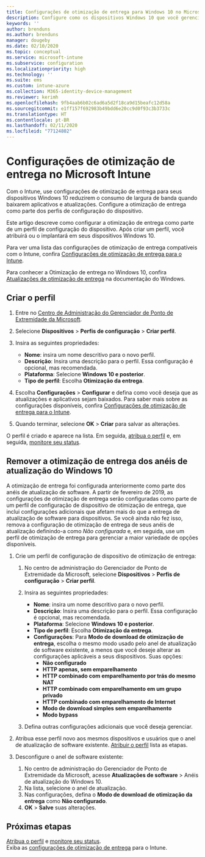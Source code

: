 ```yaml
---
title: Configurações de otimização de entrega para Windows 10 no Microsoft Intune – Azure | Microsoft Docs
description: Configure como os dispositivos Windows 10 que você gerencia com o Intune usam a otimização de entrega. No Intune, crie um perfil de configuração de dispositivo para instalar as atualizações da Internet. Veja também como substituir os anéis de atualização existentes com um perfil de otimização de entrega.
keywords: ''
author: brenduns
ms.author: brenduns
manager: dougeby
ms.date: 02/10/2020
ms.topic: conceptual
ms.service: microsoft-intune
ms.subservice: configuration
ms.localizationpriority: high
ms.technology: ''
ms.suite: ems
ms.custom: intune-azure
ms.collection: M365-identity-device-management
ms.reviewer: kerimh
ms.openlocfilehash: 9fb4aab6b02c6ad6a5d2f18ca9d15beafc12d58a
ms.sourcegitcommit: e1ff157f692983b49bdd6e20cc9d0f93c3b3733c
ms.translationtype: HT
ms.contentlocale: pt-BR
ms.lasthandoff: 02/11/2020
ms.locfileid: "77124802"
---
```

# <a name="delivery-optimization-settings-in-microsoft-intune"></a>Configurações de otimização de entrega no Microsoft Intune

Com o Intune, use configurações de otimização de entrega para seus dispositivos Windows 10 reduzirem o consumo de largura de banda quando baixarem aplicativos e atualizações. Configure a otimização de entrega como parte dos perfis de configuração do dispositivo.  

Este artigo descreve como configurar a otimização de entrega como parte de um perfil de configuração do dispositivo. Após criar um perfil, você atribuirá ou o implantará em seus dispositivos Windows 10. 

Para ver uma lista das configurações de otimização de entrega compatíveis com o Intune, confira [Configurações de otimização de entrega para o Intune](../delivery-optimization-settings.md).  

Para conhecer a Otimização de entrega no Windows 10, confira [Atualizações de otimização de entrega](https://docs.microsoft.com/windows/deployment/update/waas-delivery-optimization) na documentação do Windows.  

## <a name="create-the-profile"></a>Criar o perfil

1. Entre no [Centro de Administração do Gerenciador de Ponto de Extremidade da Microsoft](https://go.microsoft.com/fwlink/?linkid=2109431).

2. Selecione **Dispositivos** > **Perfis de configuração** > **Criar perfil**.

3. Insira as seguintes propriedades:

    - **Nome**: insira um nome descritivo para o novo perfil.
    - **Descrição**: Insira uma descrição para o perfil. Essa configuração é opcional, mas recomendada.
    - **Plataforma**: Selecione **Windows 10 e posterior**.
    - **Tipo de perfil**: Escolha **Otimização da entrega**.

4. Escolha **Configurações** > **Configurar** e defina como você deseja que as atualizações e aplicativos sejam baixados. Para saber mais sobre as configurações disponíveis, confira [Configurações de otimização de entrega para o Intune](../delivery-optimization-settings.md).

5. Quando terminar, selecione **OK** > **Criar** para salvar as alterações.

O perfil é criado e aparece na lista. Em seguida, [atribua o perfil](device-profile-assign.md) e, em seguida, [monitore seu status](device-profile-monitor.md).

<!-- ## Move existing update rings to delivery optimization

**Delivery optimization** settings replace **Software updates – Windows 10 Update Rings**. Your existing update rings can be easily changed to use the **Delivery optimization** settings. To maintain the same settings when you create a delivery optimization profile, use the same *Delivery optimization download mode* and then set the same settings as you already use. However, you can choose to reconfigure delivery optimization settings to take advantage of the full range of addition settings that the Delivery Optimization profile can manage. 
-->

## <a name="remove-delivery-optimization-from-windows-10-update-rings"></a>Remover a otimização de entrega dos anéis de atualização do Windows 10

A otimização de entrega foi configurada anteriormente como parte dos anéis de atualização de software. A partir de fevereiro de 2019, as configurações de otimização de entrega serão configuradas como parte de um perfil de configuração de dispositivo de otimização de entrega, que inclui configurações adicionais que afetam mais do que a entrega de atualização de software para dispositivos. Se você ainda não fez isso, remova a configuração de otimização de entrega de seus anéis de atualização definindo-a como *Não configurada* e, em seguida, use um perfil de otimização de entrega para gerenciar a maior variedade de opções disponíveis.

1. Crie um perfil de configuração de dispositivo de otimização de entrega:

    1. No centro de administração do Gerenciador de Ponto de Extremidade da Microsoft, selecione **Dispositivos** > **Perfis de configuração** > **Criar perfil**.
    2. Insira as seguintes propriedades:

        - **Nome**: insira um nome descritivo para o novo perfil.
        - **Descrição**: Insira uma descrição para o perfil. Essa configuração é opcional, mas recomendada.
        - **Plataforma**: Selecione **Windows 10 e posterior**.
        - **Tipo de perfil**: Escolha **Otimização da entrega**.
        - **Configurações**: Para **Modo de download de otimização de entrega**, escolha o mesmo modo usado pelo anel de atualização de software existente, a menos que você deseje alterar as configurações aplicáveis a seus dispositivos. Suas opções:
            - **Não configurado**
            - **HTTP apenas, sem emparelhamento**
            - **HTTP combinado com emparelhamento por trás do mesmo NAT**
            - **HTTP combinado com emparelhamento em um grupo privado**
            - **HTTP combinado com emparelhamento de Internet**
            - **Modo de download simples sem emparelhamento**
            - **Modo bypass**
    3. Defina outras configurações adicionais que você deseja gerenciar.

2. Atribua esse perfil novo aos mesmos dispositivos e usuários que o anel de atualização de software existente. [Atribuir o perfil](device-profile-assign.md) lista as etapas.

3. Desconfigure o anel de software existente:
    1. No centro de administração do Gerenciador de Ponto de Extremidade da Microsoft, acesse **Atualizações de software** > Anéis de atualização do Windows 10.
    2. Na lista, selecione o anel de atualização.
    3. Nas configurações, defina o **Modo de download de otimização da entrega** como **Não configurado**.
    4. **OK** > **Salve** suas alterações.

## <a name="next-steps"></a>Próximas etapas

[Atribua o perfil](device-profile-assign.md) e [monitore seu status](device-profile-monitor.md).  
Exiba as [configurações de otimização de entrega](../delivery-optimization-settings.md) para o Intune.
